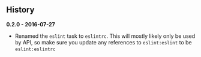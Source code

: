 ## History

**0.2.0 - 2016-07-27**

- Renamed the `eslint` task to `eslintrc`. This will mostly likely only be used by API, so make sure you update any references to `eslint:eslint` to be `eslint:eslintrc`
